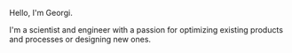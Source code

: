 Hello, I'm Georgi.

I'm a scientist and engineer with a passion for optimizing existing products and processes or designing new ones.

<!---
gtancev/gtancev is a ✨ special ✨ repository because its `README.md` (this file) appears on your GitHub profile.
You can click the Preview link to take a look at your changes.
--->
